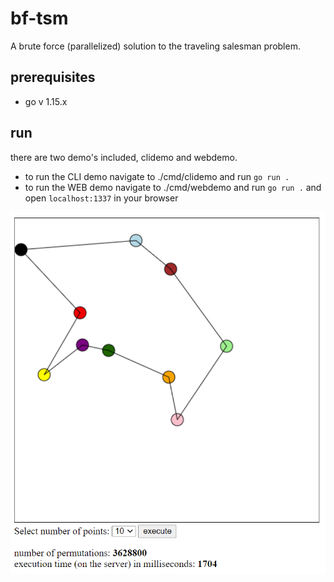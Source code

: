 # bf-tsm   
A brute force (parallelized) solution to the traveling salesman problem.  

## prerequisites
* go v 1.15.x  

## run
there are two demo's included, clidemo and webdemo.  
* to run the CLI demo navigate to ./cmd/clidemo and run ``go run .``  
* to run the WEB demo navigate to ./cmd/webdemo and run ``go run .`` and open ``localhost:1337`` in your browser  
  
![screenshot of web demo](./webdemo-screenshot.png)
